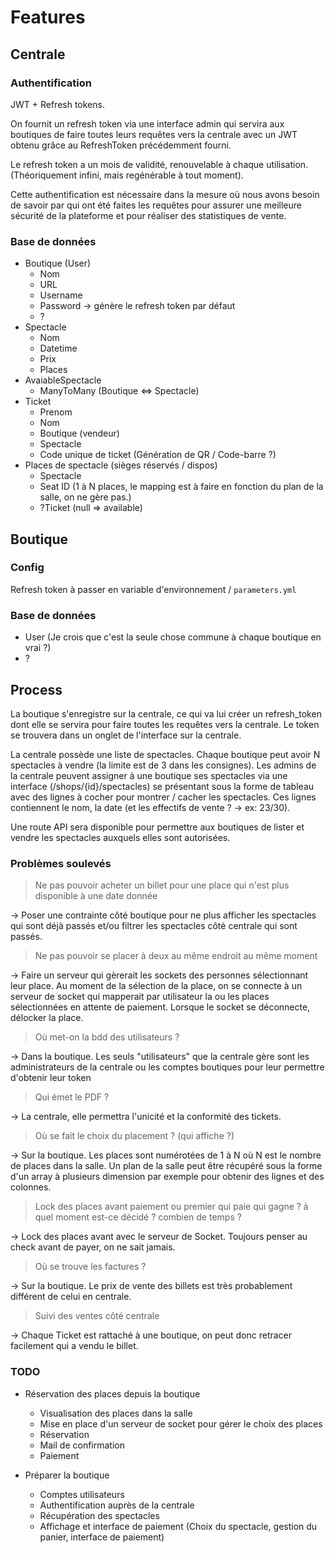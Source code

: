 # Features

## Centrale

### Authentification

JWT + Refresh tokens.

On fournit un refresh token via une interface admin qui servira aux boutiques de faire toutes leurs
requêtes vers la centrale avec un JWT obtenu grâce au RefreshToken précédemment fourni.

Le refresh token a un mois de validité, renouvelable à chaque utilisation. (Théoriquement infini, mais regénérable à tout moment).

Cette authentification est nécessaire dans la mesure où nous avons besoin de savoir par qui ont été faites les requêtes
pour assurer une meilleure sécurité de la plateforme et pour réaliser des statistiques de vente.

### Base de données

+ Boutique (User)
  - Nom
  - URL
  - Username
  - Password -> génère le refresh token par défaut
  - ?
+ Spectacle
  - Nom
  - Datetime
  - Prix
  - Places
+ AvaiableSpectacle
  - ManyToMany (Boutique <=> Spectacle)
+ Ticket
  - Prenom
  - Nom
  - Boutique (vendeur)
  - Spectacle
  - Code unique de ticket (Génération de QR / Code-barre ?) 
+ Places de spectacle (sièges réservés / dispos)
  - Spectacle
  - Seat ID (1 à N places, le mapping est à faire en fonction du plan de la salle, on ne gère pas.)
  - ?Ticket (null => available)

## Boutique

### Config

Refresh token à passer en variable d'environnement / `parameters.yml`

### Base de données

+ User (Je crois que c'est la seule chose commune à chaque boutique en vrai ?)
+ ?

## Process

La boutique s'enregistre sur la centrale, ce qui va lui créer un refresh_token dont
elle se servira pour faire toutes les requêtes vers la centrale. Le token se trouvera dans
un onglet de l'interface sur la centrale.

La centrale possède une liste de spectacles. Chaque boutique peut avoir N spectacles à
vendre (la limite est de 3 dans les consignes). Les admins de la centrale peuvent assigner
à une boutique ses spectacles via une interface (/shops/{id}/spectacles) se présentant sous
la forme de tableau avec des lignes à cocher pour montrer / cacher les spectacles. Ces lignes
contiennent le nom, la date (et les effectifs de vente ? -> ex: 23/30).

Une route API sera disponible pour permettre aux boutiques de lister et vendre les spectacles
auxquels elles sont autorisées.

### Problèmes soulevés

> Ne pas pouvoir acheter un billet pour une place qui n'est plus disponible à une date donnée

-> Poser une contrainte côté boutique pour ne plus afficher les spectacles qui sont déjà 
passés et/ou filtrer les spectacles côté centrale qui sont passés.

> Ne pas pouvoir se placer à deux au même endroit au même moment

-> Faire un serveur qui gèrerait les sockets des personnes sélectionnant leur place. Au 
moment de la sélection de la place, on se connecte à un serveur de socket qui mapperait par 
utilisateur la ou les places sélectionnées en attente de paiement. Lorsque le socket se 
déconnecte, délocker la place.

> Où met-on la bdd des utilisateurs ?

-> Dans la boutique. Les seuls "utilisateurs" que la centrale gère sont les administrateurs 
de la centrale ou les comptes boutiques pour leur permettre d'obtenir leur token

> Qui émet le PDF ?

-> La centrale, elle permettra l'unicité et la conformité des tickets.

> Où se fait le choix du placement ? (qui affiche ?)

-> Sur la boutique. Les places sont numérotées de 1 à N où N est le nombre de places dans la 
salle. Un plan de la salle peut être récupéré sous la forme d'un array à plusieurs dimension 
par exemple pour obtenir des lignes et des colonnes.

> Lock des places avant paiement ou premier qui paie qui gagne ? à quel moment est-ce décidé ?
> combien de temps ?

-> Lock des places avant avec le serveur de Socket. Toujours penser au check avant de payer, on ne 
sait jamais.

> Où se trouve les factures ?

-> Sur la boutique. Le prix de vente des billets est très probablement différent de celui en 
centrale.

> Suivi des ventes côté centrale

-> Chaque Ticket est rattaché à une boutique, on peut donc retracer facilement qui a vendu le 
billet.


### TODO

+ Réservation des places depuis la boutique
  - Visualisation des places dans la salle
  - Mise en place d'un serveur de socket pour gérer le choix des places
  - Réservation
  - Mail de confirmation
  - Paiement

+ Préparer la boutique
  - Comptes utilisateurs
  - Authentification auprès de la centrale
  - Récupération des spectacles
  - Affichage et interface de paiement (Choix du spectacle, gestion du panier, interface de 
  paiement)
  

